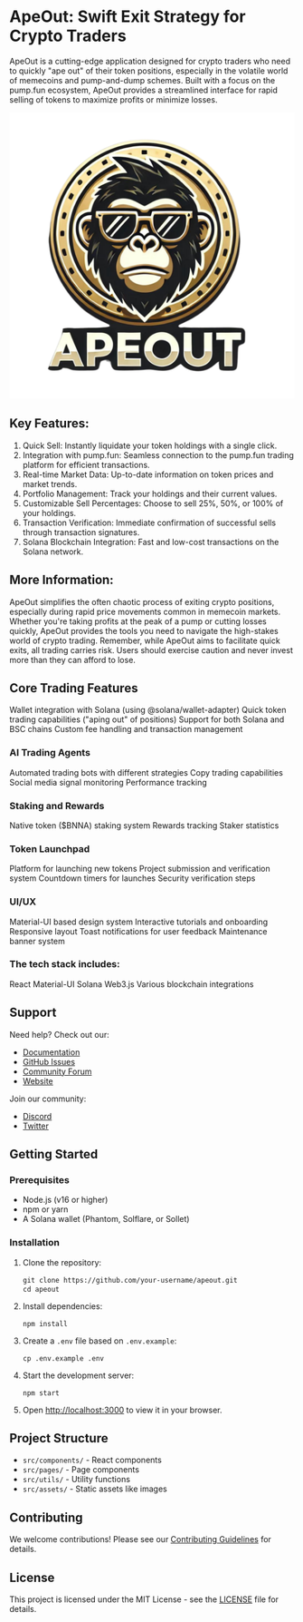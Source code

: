 
# ApeOut: Swift Exit Strategy for Crypto Traders
ApeOut is a cutting-edge application designed for crypto traders who need to quickly "ape out" of their token positions, especially in the volatile world of memecoins and pump-and-dump schemes. Built with a focus on the pump.fun ecosystem, ApeOut provides a streamlined interface for rapid selling of tokens to maximize profits or minimize losses.

![Image Description](https://github.com/apeoutmeme/resources/blob/main/assets/apeoutlogo.png?raw=true)


## Key Features:
1. Quick Sell: Instantly liquidate your token holdings with a single click.
2. Integration with pump.fun: Seamless connection to the pump.fun trading platform for efficient transactions.
3. Real-time Market Data: Up-to-date information on token prices and market trends.
4. Portfolio Management: Track your holdings and their current values.
5. Customizable Sell Percentages: Choose to sell 25%, 50%, or 100% of your holdings.
6. Transaction Verification: Immediate confirmation of successful sells through transaction signatures.
7. Solana Blockchain Integration: Fast and low-cost transactions on the Solana network.

## More Information:
ApeOut simplifies the often chaotic process of exiting crypto positions, especially during rapid price movements common in memecoin markets. Whether you're taking profits at the peak of a pump or cutting losses quickly, ApeOut provides the tools you need to navigate the high-stakes world of crypto trading.
Remember, while ApeOut aims to facilitate quick exits, all trading carries risk. Users should exercise caution and never invest more than they can afford to lose.


## Core Trading Features
Wallet integration with Solana (using @solana/wallet-adapter)
Quick token trading capabilities ("aping out" of positions)
Support for both Solana and BSC chains
Custom fee handling and transaction management

### AI Trading Agents
Automated trading bots with different strategies
Copy trading capabilities
Social media signal monitoring
Performance tracking

### Staking and Rewards
Native token ($BNNA) staking system
Rewards tracking
Staker statistics

### Token Launchpad
Platform for launching new tokens
Project submission and verification system
Countdown timers for launches
Security verification steps

### UI/UX
Material-UI based design system
Interactive tutorials and onboarding
Responsive layout
Toast notifications for user feedback
Maintenance banner system

### The tech stack includes:
React
Material-UI
Solana Web3.js
Various blockchain integrations

## Support

Need help? Check out our:
- [Documentation](https://apeout.notion.site/ApeMind-Framework-Next-Gen-AI-Agent-Infrastructure-for-Solana-16595c4b66bd80f7ac4eefaa66ba2825)
- [GitHub Issues](https://github.com/apeoutmeme/ApeMind-Framework/issues)
- [Community Forum](https://apemind-dev.boards.net/)
- [Website](https://apeout.fun/apemind)

Join our community:
   - [Discord](https://discord.com/invite/9tBWMyRZ)
   - [Twitter](https://twitter.com/apeoutmeme)

## Getting Started

### Prerequisites

- Node.js (v16 or higher)
- npm or yarn
- A Solana wallet (Phantom, Solflare, or Sollet)

### Installation

1. Clone the repository:
   ```
   git clone https://github.com/your-username/apeout.git
   cd apeout
   ```

2. Install dependencies:
   ```
   npm install
   ```

3. Create a `.env` file based on `.env.example`:
   ```
   cp .env.example .env
   ```

4. Start the development server:
   ```
   npm start
   ```

5. Open [http://localhost:3000](http://localhost:3000) to view it in your browser.

## Project Structure

- `src/components/` - React components
- `src/pages/` - Page components
- `src/utils/` - Utility functions
- `src/assets/` - Static assets like images

## Contributing

We welcome contributions! Please see our [Contributing Guidelines](CONTRIBUTING.md) for details.

## License

This project is licensed under the MIT License - see the [LICENSE](LICENSE.md) file for details.


